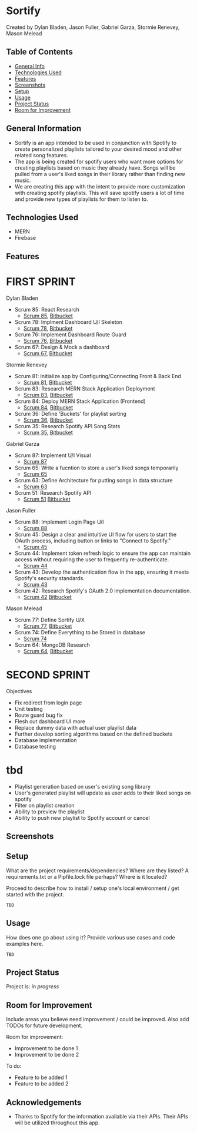 # Sortify
  Created by Dylan Bladen, Jason Fuller, Gabriel Garza, Stormie Renevey, Mason Melead
	
## Table of Contents
* [General Info](#general-information)
* [Technologies Used](#technologies-used)
* [Features](#features)
* [Screenshots](#screenshots)
* [Setup](#setup)
* [Usage](#usage)
* [Project Status](#project-status)
* [Room for Improvement](#room-for-improvement)


## General Information
- Sortify is an app intended to be used in conjunction with Spotify to create personalized playlists tailored to your desired mood and other related song features. 
- The app is being created for spotify users who want more options for creating playlists based on music they already have. Songs will be pulled from a user's liked songs in their library rather than finding new music.
- We are creating this app with the intent to provide more customization with creating spotify playlists. This will save spotify users a lot of time and provide new types of playlists for them to listen to.


## Technologies Used
- MERN
- Firebase


## Features


# FIRST SPRINT

Dylan Bladen

- Scrum 85: React Research
    - [Scrum 85](https://cs3398s24luna.atlassian.net/browse/SCRUM-85), [Bitbucket](https://bitbucket.org/cs3398s24luna/sortify/pull-requests/5)
- Scrum 78: Implment Dashboard U/I Skeleton
    - [Scrum 78](https://cs3398s24luna.atlassian.net/browse/SCRUM-78), [Bitbucket](https://bitbucket.org/cs3398s24luna/sortify/pull-requests/8)
- Scrum 76: Implement Dashboard Route Guard
    - [Scrum 76](https://cs3398s24luna.atlassian.net/browse/SCRUM-76), [Bitbucket](https://bitbucket.org/cs3398s24luna/sortify/pull-requests/14)
- Scrum 67: Design & Mock a dashboard
    - [Scrum 67](https://cs3398s24luna.atlassian.net/browse/SCRUM-67), [Bitbucket](https://bitbucket.org/cs3398s24luna/sortify/pull-requests/7)


Stormie Renevey

- Scrum 81: Initialize app by Configuring/Connecting Front & Back End
    - [Scrum 81](https://cs3398s24luna.atlassian.net/browse/SCRUM-81), [Bitbucket](https://bitbucket.org/cs3398s24luna/sortify/pull-requests/2)
- Scrum 83: Research MERN Stack Application Deployment
    - [Scrum 83](https://cs3398s24luna.atlassian.net/browse/SCRUM-83), [Bitbucket]()
- Scrum 84: Deploy MERN Stack Application (Frontend)
    - [Scrum 84](https://cs3398s24luna.atlassian.net/browse/SCRUM-84), [Bitbucket]()
- Scrum 36: Define 'Buckets' for playlist sorting
    - [Scrum 36](https://cs3398s24luna.atlassian.net/browse/SCRUM-36), [Bitbucket](https://bitbucket.org/cs3398s24luna/sortify/pull-requests/13)
- Scrum 35: Research Spotify API Song Stats
    - [Scrum 35](https://cs3398s24luna.atlassian.net/browse/SCRUM-35), [Bitbucket](https://bitbucket.org/cs3398s24luna/sortify/pull-requests/11)


Gabriel Garza

- Scrum 87: Implement U/I Visual
    - [Scrum 87](https://cs3398s24luna.atlassian.net/browse/SCRUM-87)
- Scrum 65: Write a fucntion to store a user's liked songs temporarily
    - [Scrum 65](https://cs3398s24luna.atlassian.net/browse/SCRUM-65)
- Scrum 63: Define Architecture for putting songs in data structure
    - [Scrum 63](https://cs3398s24luna.atlassian.net/browse/SCRUM-63)
- Scrum 51: Research Spotify API
    - [Scrum 51](https://cs3398s24luna.atlassian.net/browse/SCRUM-51)
[Bitbucket](https://bitbucket.org/cs3398s24luna/sortify/pull-requests/4)


Jason Fuller

- Scrum 88: Implement Login Page U/I
    - [Scrum 88](https://cs3398s24luna.atlassian.net/browse/SCRUM-88)
- Scrum 45: Design a clear and intuitive UI flow for users to start the OAuth process, including button or links to "Connect to Spotify."
    - [Scrum 45](https://cs3398s24luna.atlassian.net/browse/SCRUM-45)
- Scrum 44: Implement token refresh logic to ensure the app can maintain access without requiring the user to frequently re-authenticate.
    - [Scrum 44](https://cs3398s24luna.atlassian.net/browse/SCRUM-44)
- Scrum 43: Develop the authentication flow in the app, ensuring it meets Spotify's security standards.
    - [Scrum 43](https://cs3398s24luna.atlassian.net/browse/SCRUM-43)
- Scrum 42: Research Spotify's OAuth 2.0 implementation documentation.
    - [Scrum 42](https://cs3398s24luna.atlassian.net/browse/SCRUM-42) 
[Bitbucket](https://bitbucket.org/cs3398s24luna/sortify/pull-requests/3)


Mason Melead

- Scrum 77: Define Sortify U/X
    - [Scrum 77](https://cs3398s24luna.atlassian.net/browse/SCRUM-77), [Bitbucket](https://bitbucket.org/cs3398s24luna/sortify/pull-requests/6)
- Scrum 74: Define Everything to be Stored in database
    - [Scrum 74](https://cs3398s24luna.atlassian.net/browse/SCRUM-74)
- Scrum 64: MongoDB Research
    - [Scrum 64](https://cs3398s24luna.atlassian.net/browse/SCRUM-64), [Bitbucket](https://bitbucket.org/cs3398s24luna/sortify/pull-requests/12)


# SECOND SPRINT
Objectives

- Fix redirect from login page
- Unit testing
- Route guard bug fix
- Flesh out dashboard UI more
- Replace dummy data with actual user playlist data
- Further develop sorting algorithms based on the defined buckets
- Database implementation
- Database testing

# tbd
*  Playlist generation based on user's existing song library
*  User's generated playlist will update as user adds to their liked songs on spotify
*  Filter on playlist creation
*  Ability to preview the playlist
*  Ability to push new playlist to Spotify account or cancel


## Screenshots



## Setup
What are the project requirements/dependencies? Where are they listed? A requirements.txt or a Pipfile.lock file perhaps? Where is it located?

Proceed to describe how to install / setup one's local environment / get started with the project.

`TBD`


## Usage
How does one go about using it?
Provide various use cases and code examples here.

`TBD`


## Project Status
Project is: _in progress_


## Room for Improvement
Include areas you believe need improvement / could be improved. Also add TODOs for future development.

Room for improvement:
- Improvement to be done 1
- Improvement to be done 2

To do:
- Feature to be added 1
- Feature to be added 2


## Acknowledgements
- Thanks to Spotify for the information available via their APIs. Their APIs will be utilized throughout this app.